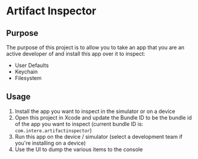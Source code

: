 # Artifact Inspector

## Purpose
The purpose of this project is to allow you to take an app that you are an active developer of and install this app over it to inspect:
- User Defaults
- Keychain
- Filesystem

## Usage
1.  Install the app you want to inspect in the simulator or on a device
2.  Open this project in Xcode and update the Bundle ID to be the bundle id of the app you want to inspect (current bundle ID is: `com.intere.artifactinspector`)
3.  Run this app on the device / simulator (select a development team if you're installing on a device)
4.  Use the UI to dump the various items to the console



